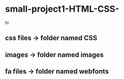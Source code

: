 # small-project1-HTML-CSS-
hi
## css files -> folder named CSS
## images -> folder named images
## fa files -> folder named webfonts


